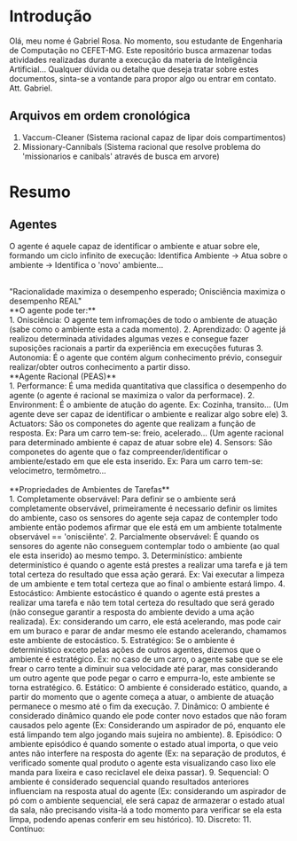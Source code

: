 # Introdução
Olá, meu nome é Gabriel Rosa. No momento, sou estudante de Engenharia de Computação no CEFET-MG. Este repositório busca armazenar todas atividades realizadas durante a execução da materia de Inteligência Artificial... Qualquer dúvida ou detalhe que deseja tratar sobre estes documentos, sinta-se a vontande para propor algo ou entrar em contato. </br> Att. Gabriel.

## Arquivos em ordem cronológica 
1. Vaccum-Cleaner (Sistema racional capaz de lipar dois compartimentos)
2. Missionary-Cannibals (Sistema racional que resolve problema do 'missionarios e canibals' através de busca em arvore)

# Resumo
## Agentes
O agente é aquele capaz de identificar o ambiente e atuar sobre ele, formando um ciclo infinito de execução: Identifica Ambiente -> Atua sobre o ambiente -> Identifica o 'novo' ambiente...

<br> 
"Racionalidade maximiza o desempenho esperado; Onisciência maximiza o desempenho REAL" 
<br>**O agente pode ter:** <br>
1. Onisciência: O agente tem infromações de todo o ambiente de atuação (sabe como o ambiente esta a cada momento).
2. Aprendizado: O agente já realizou determinada atividades algumas vezes e consegue fazer suposições racionais a partir da experiência em execuções futuras
3. Autonomia: É o agente que contém algum conhecimento prévio, conseguir realizar/obter outros conhecimento a partir disso.

<br>
**Agente Racional (PEAS)** <br>
1. Performance: É uma medida quantitativa que classifica o desempenho do agente (o agente é racional se maximiza o valor da performace).
2. Environment: É o ambiente de atução do agente. Ex: Cozinha, transito... (Um agente deve ser capaz de identificar o ambiente e realizar algo sobre ele)
3. Actuators: São os componetes do agente que realizam a função de resposta. Ex: Para um carro tem-se: freio, acelerado... (Um agente racional para determinado ambiente é capaz de atuar sobre ele)
4. Sensors: São componetes do agente que o faz compreender/identificar o ambiente/estado em que ele esta inserido. Ex: Para um carro tem-se: velocimetro, termômetro...
<br>

<br>
**Propriedades de Ambientes de Tarefas** <br>
1. Completamente observável: Para definir se o ambiente será completamente observável, primeiramente é necessario definir os limites do ambiente, caso os sensores do agente seja capaz de contempler todo ambiente então podemos afirmar que ele está em um ambiente totalmente observável == 'onisciênte'.
2. Parcialmente observável: É quando os sensores do agente não conseguem contemplar todo o ambiente (ao qual ele esta inserido) ao mesmo tempo.
3. Determinístico: ambiente determinístico é quando o agente está prestes a realizar uma tarefa e já tem total certeza do resultado que essa ação gerará. Ex: Vai executar a limpeza de um ambiente e tem total certeza que ao final o ambiente estará limpo.
4. Estocástico: Ambiente estocástico é quando o agente está prestes a realizar uma tarefa e não tem total certeza do resultado que será gerado (não consegue garantir a resposta do ambiente devido a uma ação realizada). Ex: considerando um carro, ele está acelerando, mas pode cair em um buraco e parar de andar mesmo ele estando acelerando, chamamos este ambiente de estocástico.
5. Estratégico: Se o ambiente é determinístico exceto pelas ações de outros agentes, dizemos que o ambiente é estratégico. Ex: no caso de um carro, o agente sabe que se ele frear o carro tente a diminuir sua velocidade até parar, mas considerando um outro agente que pode pegar o carro e empurra-lo, este ambiente se torna estratégico.
6. Estático: O ambiente é considerado estático, quando, a partir do momento que o agente começa a atuar, o ambiente de atuação permanece o mesmo até o fim da execução.
7. Dinâmico: O ambiente é considerado dinâmico quando ele pode conter novo estados que não foram causados pelo agente (Ex: Considerando um aspirador de pó, enquanto ele está limpando tem algo jogando mais sujeira no ambiente).
8. Episódico: O ambiente episódico é quando somente o estado atual importa, o que veio antes não interfere na resposta do agente (Ex: na separação de produtos, é verificado somente qual produto o agente esta visualizando caso lixo ele manda para lixeira e caso reciclavel ele deixa passar).
9. Sequencial: O ambiente é considerado sequencial quando resultados anteriores influenciam na resposta atual do agente (Ex: considerando um aspirador de pó com o ambiente sequencial, ele será capaz de armazerar o estado atual da sala, não precisando visita-lá a todo momento para verificar se ela esta limpa, podendo apenas conferir em seu histórico).
10. Discreto:
11. Contínuo:
<br>


